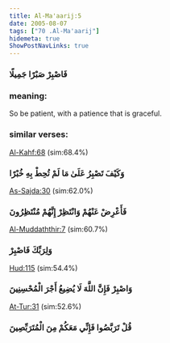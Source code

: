 ```yaml
---
title: Al-Ma'aarij:5
date: 2005-08-07
tags: ["70 .Al-Ma'aarij"]
hidemeta: true 
ShowPostNavLinks: true 
---
```

### فَاصْبِرْ صَبْرًا جَمِيلًا
### meaning: 
So be patient, with a patience that is graceful.
### similar verses: 

[Al-Kahf:68](/18/68) (sim:68.4%)

### وَكَيْفَ تَصْبِرُ عَلَىٰ مَا لَمْ تُحِطْ بِهِ خُبْرًا

[As-Sajda:30](/32/30) (sim:62.0%)

### فَأَعْرِضْ عَنْهُمْ وَانْتَظِرْ إِنَّهُمْ مُنْتَظِرُونَ

[Al-Muddaththir:7](/74/7) (sim:60.7%)

### وَلِرَبِّكَ فَاصْبِرْ

[Hud:115](/11/115) (sim:54.4%)

### وَاصْبِرْ فَإِنَّ اللَّهَ لَا يُضِيعُ أَجْرَ الْمُحْسِنِينَ

[At-Tur:31](/52/31) (sim:52.6%)

### قُلْ تَرَبَّصُوا فَإِنِّي مَعَكُمْ مِنَ الْمُتَرَبِّصِينَ

